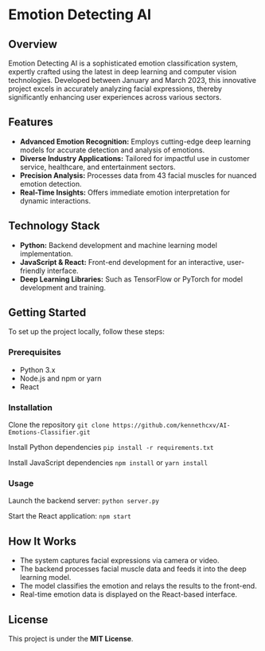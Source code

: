 # Emotion Detecting AI
## Overview

Emotion Detecting AI is a sophisticated emotion classification system, expertly crafted using the latest in deep learning and computer vision technologies. Developed between January and March 2023, this innovative project excels in accurately analyzing facial expressions, thereby significantly enhancing user experiences across various sectors.

## Features
- **Advanced Emotion Recognition:** Employs cutting-edge deep learning models for accurate detection and analysis of emotions.
- **Diverse Industry Applications:** Tailored for impactful use in customer service, healthcare, and entertainment sectors.
- **Precision Analysis:** Processes data from 43 facial muscles for nuanced emotion detection.
- **Real-Time Insights:** Offers immediate emotion interpretation for dynamic interactions.

## Technology Stack
- **Python:** Backend development and machine learning model implementation.
- **JavaScript & React:** Front-end development for an interactive, user-friendly interface.
- **Deep Learning Libraries:** Such as TensorFlow or PyTorch for model development and training.

## Getting Started
To set up the project locally, follow these steps:

### Prerequisites
- Python 3.x
- Node.js and npm or yarn
- React

### Installation
Clone the repository
  ```git clone https://github.com/kennethcxv/AI-Emotions-Classifier.git```
  
Install Python dependencies
  ```pip install -r requirements.txt```

Install JavaScript dependencies
  ```npm install``` or ```yarn install```

### Usage
Launch the backend server:
  ```python server.py```

Start the React application:
  ```npm start```
  
## How It Works
- The system captures facial expressions via camera or video.
- The backend processes facial muscle data and feeds it into the deep learning model.
- The model classifies the emotion and relays the results to the front-end.
- Real-time emotion data is displayed on the React-based interface.

## License
This project is under the **MIT License**.


